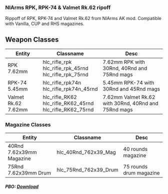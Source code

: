### NIArms RPK, RPK-74 & Valmet Rk.62 ripoff
Rippoff of RPK, RPK-74 and Valmet Rk.62 from NIArms AK mod. Compatible with Vanilla, CUP and RHS magazines.

## Weapon Classes
Entity | Classname | Desc
------------ | ------------- | -------------
RPK 7.62mm | hlc_rifle_rpk<br />hlc_rifle_rpk_45rnd<br />hlc_rifle_rpk_75rnd | 7.62mm RPK with 30Rnd, 40Rnd and 75Rnd mags |
RPK-74 5.45mm | hlc_rifle_rpk74n<br />hlc_rifle_rpk74n_45rnd | 5.45mm RPK-74 with 30Rnd and 45Rnd mags |
Valmet Rk.62 7.62mm | hlc_rifle_RK62<br />hlc_rifle_RK62_45rnd<br />hlc_rifle_RK62_75rnd | 7.62mm Valmet Rk.62 with 30Rnd, 40Rnd and 75Rnd mags |

### Magazine Classes
Entity | Classname | Desc
------------ | ------------- | -------------
40Rnd 7.62x39mm Magazine | hlc_40Rnd_762x39_Mag | 40 rounds magazine
75Rnd 7.62x39mm Drum | hlc_75Rnd_762x39_Drum | 75 rounds drum magazine

##### PBO: [Download](https://drive.google.com/open?id=1j-_EcZAUxHLRrM3lpeViupDLlOXGNaj0)
